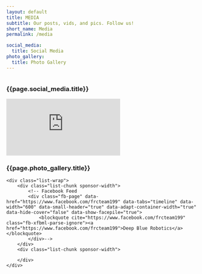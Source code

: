 ```yaml
---
layout: default
title: MEDIA
subtitle: Our posts, vids, and pics. Follow us!
short_name: Media
permalink: /media

social_media:
  title: Social Media
photo_gallery:
  title: Photo Gallery
---
```


<div class="content-wrap">
	<h3 class="main-font title-font black-font bottommargin-font" style="float:left">
		{{page.social_media.title}}
	</h3>
	<!-- Go to www.addthis.com/dashboard to customize your tools --> 
	<div class="addthis_inline_follow_toolbox" style="float:right"></div>
	<!-- Youtube Player -->
	<div class="embed-container" style="clear: both">
		<iframe src="https://www.youtube.com/embed?listType=playlist&list=PL_uLVutPGMwP0qteV-TlLQf2oyapuls5k" frameborder="0" allowfullscreen></iframe>
	</div>
	<h3 class="main-font title-font black-font topmargin-font bottommargin-font">
		{{page.photo_gallery.title}}
	</h3>
	<div id="nanoGalleryContainer"><div id="nanoGallery"></div></div>
	<script>
		$(document).ready(function () {
    $("#nanoGallery").nanoGallery({
      thumbnailWidth: 'auto',
      thumbnailHeight: 210,
      
      userID: '101242297207886111263', kind:'picasa',
      album: '6349924070069115185',
      colorScheme: 'none',
      thumbnailHoverEffect: [{ name: 'labelAppear75', duration: 300 }],
			theme: 'light',
			photoSorting: 'reversed',
      thumbnailGutterWidth : 0,
      thumbnailGutterHeight : 0,
			paginationMaxLinesPerPage: 3,
			galleryFullpageBgColor: "none",
			touchAutoOpenDelay: -1,
      i18n: { thumbnailImageDescription: 'View Photo', thumbnailAlbumDescription: 'Open Album' },
      thumbnailLabel: { display: true, position: 'overImageOnMiddle', align: 'center' }
    });
  });
	</script>
	
	<div class="list-wrap">
		<div class="list-chunk sponsor-width">
			<!-- Facebook Feed 
			<div class="fb-page" data-href="https://www.facebook.com/frcteam199" data-tabs="timeline" data-width="600" data-small-header="true" data-adapt-container-width="true" data-hide-cover="false" data-show-facepile="true">
				<blockquote cite="https://www.facebook.com/frcteam199" class="fb-xfbml-parse-ignore"><a href="https://www.facebook.com/frcteam199">Deep Blue Robotics</a></blockquote>
			</div>-->
		</div>
		<div class="list-chunk sponsor-width">
			
		</div>
	</div>
</div>

<!--#split-wrap creates a horizontal divider between preceding and following content-->
<div id="split-wrap"></div>
<!--END PAGE CONTENT-->
